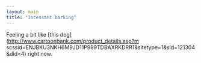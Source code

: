 ```yaml
---
layout: main
title: "Incessant barking"
---
```

Feeling a bit like [this dog](http://www.cartoonbank.com/product_details.asp?m
scssid=ENJBKU3NKH6M9JD11P989TDBAXRKDRR1&sitetype=1&sid=121304&did=4) right
now.

